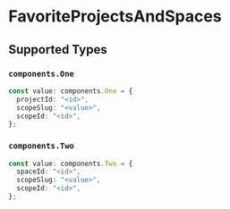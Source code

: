 # FavoriteProjectsAndSpaces


## Supported Types

### `components.One`

```typescript
const value: components.One = {
  projectId: "<id>",
  scopeSlug: "<value>",
  scopeId: "<id>",
};
```

### `components.Two`

```typescript
const value: components.Two = {
  spaceId: "<id>",
  scopeSlug: "<value>",
  scopeId: "<id>",
};
```


